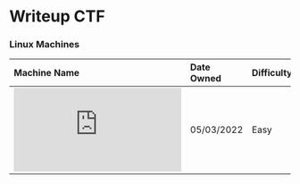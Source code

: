 # Writeup CTF


### Linux Machines

| Machine Name | Date Owned | Difficulty | IP | Creator |
| :--- | :--- | :--- | :--- | :--- |
| ![Paper](https://github.com/b14nc0/CTF/blob/main/HTB/paper.md) | 05/03/2022 | Easy | 10.10.11.143 |  secnigma |
